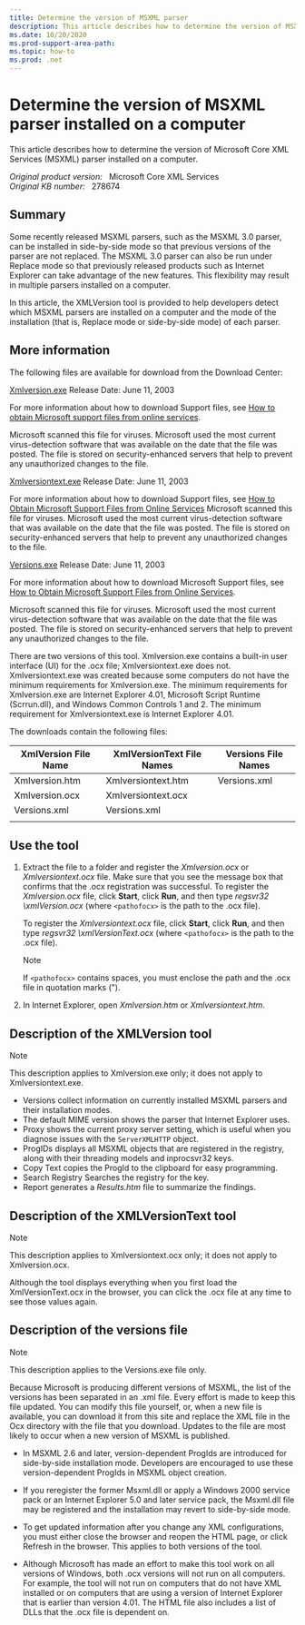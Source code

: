 ```yaml
---
title: Determine the version of MSXML parser
description: This article describes how to determine the version of MSXML parser installed on a computer.
ms.date: 10/20/2020
ms.prod-support-area-path: 
ms.topic: how-to
ms.prod: .net
---
```

# Determine the version of MSXML parser installed on a computer

This article describes how to determine the version of Microsoft Core XML Services (MSXML) parser installed on a computer.

_Original product version:_ &nbsp; Microsoft Core XML Services  
_Original KB number:_ &nbsp; 278674

## Summary

Some recently released MSXML parsers, such as the MSXML 3.0 parser, can be installed in side-by-side mode so that previous versions of the parser are not replaced. The MSXML 3.0 parser can also be run under Replace mode so that previously released products such as Internet Explorer can take advantage of the new features. This flexibility may result in multiple parsers installed on a computer.

In this article, the XMLVersion tool is provided to help developers detect which MSXML parsers are installed on a computer and the mode of the installation (that is, Replace mode or side-by-side mode) of each parser.

## More information

The following files are available for download from the Download Center:  

[Xmlversion.exe](https://download.microsoft.com/download/b/b/e/bbe50ceb-1783-4e53-a489-e17dc5aaefb3/xmlversion.exe) Release Date: June 11, 2003

For more information about how to download Support files, see [How to obtain Microsoft support files from online services](https://support.microsoft.com/help/119591).

Microsoft scanned this file for viruses. Microsoft used the most current virus-detection software that was available on the date that the file was posted. The file is stored on security-enhanced servers that help to prevent any unauthorized changes to the file.

[Xmlversiontext.exe](https://download.microsoft.com/download/d/4/4/d4438178-548f-4251-bc9c-0a3bde63681c/xmlversiontext.exe) Release Date: June 11, 2003

For more information about how to download Support files, see [How to Obtain Microsoft Support Files from Online Services](https://support.microsoft.com/help/119591)
Microsoft scanned this file for viruses. Microsoft used the most current virus-detection software that was available on the date that the file was posted. The file is stored on security-enhanced servers that help to prevent any unauthorized changes to the file.  

[Versions.exe](https://download.microsoft.com/download/c/9/e/c9e4829a-1da7-482a-8292-d47da81eef4e/versions.exe) Release Date: June 11, 2003

For more information about how to download Microsoft Support files, see [How to Obtain Microsoft Support Files from Online Services](https://support.microsoft.com/help/119591).

Microsoft scanned this file for viruses. Microsoft used the most current virus-detection software that was available on the date that the file was posted. The file is stored on security-enhanced servers that help to prevent any unauthorized changes to the file.  

There are two versions of this tool. Xmlversion.exe contains a built-in user interface (UI) for the .ocx file; Xmlversiontext.exe does not. Xmlversiontext.exe was created because some computers do not have the minimum requirements for Xmlversion.exe. The minimum requirements for Xmlversion.exe are Internet Explorer 4.01, Microsoft Script Runtime (Scrrun.dll), and Windows Common Controls 1 and 2. The minimum requirement for Xmlversiontext.exe is Internet Explorer 4.01.

The downloads contain the following files:

|XmlVersion File Name|XmlVersionText File Names|Versions File Names|
|---|---|---|
|Xmlversion.htm|Xmlversiontext.htm|Versions.xml|
|Xmlversion.ocx|Xmlversiontext.ocx|
|Versions.xml|Versions.xml|
||||

## Use the tool

1. Extract the file to a folder and register the *Xmlversion.ocx* or *Xmlversiontext.ocx* file. Make sure that you see the message box that confirms that the .ocx registration was successful. To register the *Xmlversion.ocx* file, click **Start**, click **Run**, and then type *regsvr32 <pathofocx>\xmlVersion.ocx* (where `<pathofocx>` is the path to the .ocx file).

   To register the *Xmlversiontext.ocx* file, click **Start**, click **Run**, and then type *regsvr32 <pathofocx>\xmlVersionText.ocx* (where `<pathofocx>` is the path to the .ocx file).

   > [!NOTE]
   > If `<pathofocx>` contains spaces, you must enclose the path and the .ocx file in quotation marks (").

2. In Internet Explorer, open *Xmlversion.htm* or *Xmlversiontext.htm*.

## Description of the XMLVersion tool

> [!NOTE]
> This description applies to Xmlversion.exe only; it does not apply to Xmlversiontext.exe.

- Versions collect information on currently installed MSXML parsers and their installation modes.
- The default MIME version shows the parser that Internet Explorer uses.
- Proxy shows the current proxy server setting, which is useful when you diagnose issues with the `ServerXMLHTTP` object.
- ProgIDs displays all MSXML objects that are registered in the registry, along with their threading models and inprocsvr32 keys.
- Copy Text copies the ProgId to the clipboard for easy programming.
- Search Registry Searches the registry for the key.
- Report generates a *Results.htm* file to summarize the findings.

## Description of the XMLVersionText tool

> [!NOTE]
> This description applies to Xmlversiontext.ocx only; it does not apply to Xmlversion.ocx.

Although the tool displays everything when you first load the XmlVersionText.ocx in the browser, you can click the .ocx file at any time to see those values again.

## Description of the versions file

> [!NOTE]
> This description applies to the Versions.exe file only.

Because Microsoft is producing different versions of MSXML, the list of the versions has been separated in an .xml file. Every effort is made to keep this file updated. You can modify this file yourself, or, when a new file is available, you can download it from this site and replace the XML file in the Ocx directory with the file that you download. Updates to the file are most likely to occur when a new version of MSXML is published.

- In MSXML 2.6 and later, version-dependent ProgIds are introduced for side-by-side installation mode. Developers are encouraged to use these version-dependent ProgIds in MSXML object creation.

- If you reregister the former Msxml.dll or apply a Windows 2000 service pack or an Internet Explorer 5.0 and later service pack, the Msxml.dll file may be registered and the installation may revert to side-by-side mode.

- To get updated information after you change any XML configurations, you must either close the browser and reopen the HTML page, or click Refresh in the browser. This applies to both versions of the tool.

- Although Microsoft has made an effort to make this tool work on all versions of Windows, both .ocx versions will not run on all computers. For example, the tool will not run on computers that do not have XML installed or on computers that are using a version of Internet Explorer that is earlier than version 4.01. The HTML file also includes a list of DLLs that the .ocx file is dependent on.
